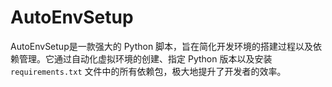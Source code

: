 # AutoEnvSetup
AutoEnvSetup是一款强大的 Python 脚本，旨在简化开发环境的搭建过程以及依赖管理。它通过自动化虚拟环境的创建、指定 Python 版本以及安装 `requirements.txt` 文件中的所有依赖包，极大地提升了开发者的效率。
